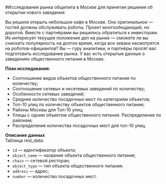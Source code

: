 #Исследования рынка общепита в Москве для принятия решения об открытии нового заведения

Вы решили открыть небольшое кафе в Москве. Оно оригинальное — гостей должны обслуживать роботы. Проект многообещающий, но дорогой. Вместе с партнёрами вы решились обратиться к инвесторам. Их интересует текущее положение дел на рынке — сможете ли вы снискать популярность на долгое время, когда все зеваки насмотрятся на роботов-официантов?
Вы — гуру аналитики, и партнёры просят вас подготовить исследование рынка. У вас есть открытые данные о заведениях общественного питания в Москве.

**План исследования:**
* Cоотношение видов объектов общественного питания по количеству;
* Соотношение сетевых и несетевых заведений по количеству;
* Особенности сетевых заведений;
* Среднее количество посадочных мест по категориям объектов;
* Топ-10 улиц по количеству объектов общественного питания;
* Районы Москвы для Топ-10 улиц;
* Улицы с одним объектом общественного питания. Распределение по районам;
* Распределение количества посадочных мест для топ-10 улиц.

**Описание данных**  
Таблица rest_data:
- `id` — идентификатор объекта;
- `object_name` — название объекта общественного питания;
- `chain` — сетевой ресторан;
- `object_type` — тип объекта общественного питания;
- `address` — адрес;
- `number` — количество посадочных мест.
